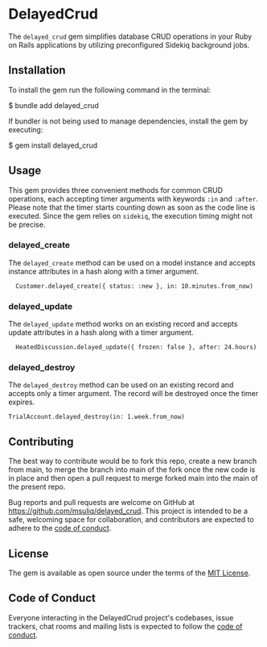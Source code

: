 # DelayedCrud

The `delayed_crud` gem simplifies database CRUD operations in your Ruby on Rails applications by utilizing preconfigured Sidekiq background jobs.

## Installation
To install the gem run the following command in the terminal:

  $ bundle add delayed_crud

If bundler is not being used to manage dependencies, install the gem by executing:

  $ gem install delayed_crud

## Usage

This gem provides three convenient methods for common CRUD operations, each accepting timer arguments with keywords `:in` and `:after`. Please note that the timer starts counting down as soon as the code line is executed. Since the gem relies on `sidekiq`, the execution timing might not be precise.

### delayed_create
The `delayed_create` method can be used on a model instance and accepts instance attributes in a hash along with a timer argument.

```
  Customer.delayed_create({ status: :new }, in: 10.minutes.from_now)
```

### delayed_update
The `delayed_update` method works on an existing record and accepts update attributes in a hash along with a timer argument.

```
  HeatedDiscussion.delayed_update({ frozen: false }, after: 24.hours)
```

### delayed_destroy
The `delayed_destroy` method can be used on an existing record and accepts only a timer argument. The record will be destroyed once the timer expires.

```
TrialAccount.delayed_destroy(in: 1.week.from_now)

```

## Contributing

The best way to contribute would be to fork this repo, create a new branch from main, to merge the branch into main of the fork once the new code is in place and then open a pull request to merge forked main into the main of the present repo.

Bug reports and pull requests are welcome on GitHub at https://github.com/msuliq/delayed_crud. This project is intended to be a safe, welcoming space for collaboration, and contributors are expected to adhere to the [code of conduct](https://github.com/msuliq/delayed_crud/blob/main/CODE_OF_CONDUCT.md).

## License

The gem is available as open source under the terms of the [MIT License](https://opensource.org/licenses/MIT).

## Code of Conduct

Everyone interacting in the DelayedCrud project's codebases, issue trackers, chat rooms and mailing lists is expected to follow the [code of conduct](https://github.com/msuliq/delayed_crud/blob/main/CODE_OF_CONDUCT.md).
